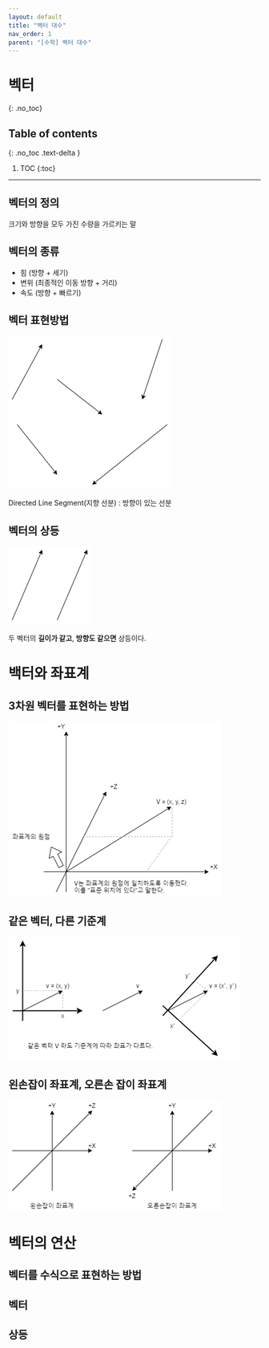 ```yaml
---
layout: default
title: "벡터 대수"
nav_order: 1
parent: "[수학] 벡터 대수"
---
```


# 벡터
{: .no_toc}

## Table of contents
{: .no_toc .text-delta }

1. TOC
{:toc}

---

## 벡터의 정의

크기와 방향을 모두 가진 수량을 가르키는 말

## 벡터의 종류

* 힘 (방향 + 세기)
* 변위 (최종적인 이동 방향 + 거리)
* 속도 (방향 + 빠르기)

## 벡터 표현방법

<img src="/images/Vector/VectorMain.png">

Directed Line Segment(지향 선분) : 방향이 있는 선분

## 벡터의 상등

<img src="/images/Vector/VectorEqual.png">

두 벡터의 **길이가 같고**, **방향도 같으면** 상등이다.

# 백터와 좌표계

## 3차원 벡터를 표현하는 방법

<img src="/images/Vector/VectorAppearCoordinate.png">

## 같은 벡터, 다른 기준계

<img src="/images/Vector/VectorDifferentCordinate.png">

## 왼손잡이 좌표계, 오른손 잡이 좌표계

<img src="/images/Vector/LeftandRighthandedcns.png">

# 벡터의 연산

## 벡터를 수식으로 표현하는 방법

## 벡터

## 상등